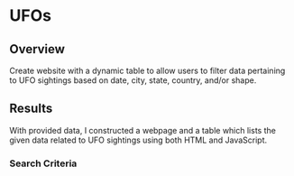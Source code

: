 # UFOs
## Overview
Create website with a dynamic table to allow users to filter data pertaining to UFO sightings based on date, city, state, country, and/or shape.
## Results
With provided data, I constructed a webpage and a table which lists the given data related to UFO sightings using both HTML and JavaScript.
### Search Criteria
